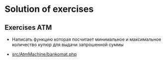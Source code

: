 # Solution of exercises


## Exercises ATM

- Написать функцию которая посчитает минимальное и максимальное количество купюр для выдачи запрошенной суммы

- [src/AtmMachine/bankomat.php](https://github.com/AslanAV/solution-of-exercises/blob/2904c98274e7fa6f7b960265ad2bfd5ce52336e1/src/AtmMachine/bankomat.php#L1)

